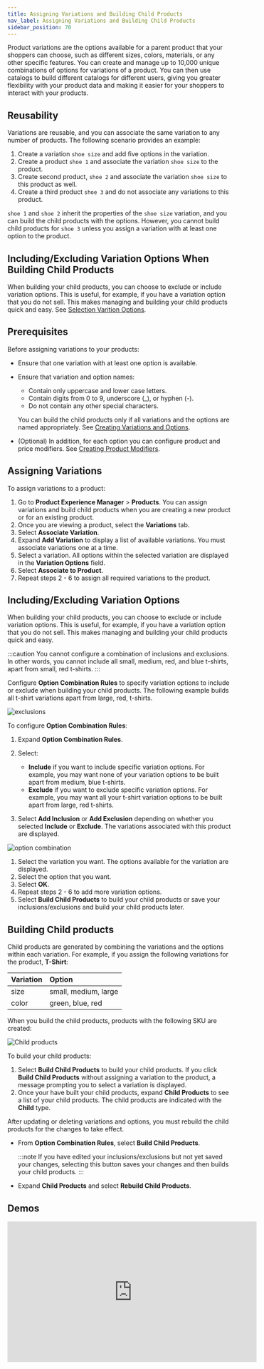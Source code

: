 ```yaml
---
title: Assigning Variations and Building Child Products
nav_label: Assigning Variations and Building Child Products
sidebar_position: 70
---
```


Product variations are the options available for a parent product that your shoppers can choose, such as different sizes, colors, materials, or any other specific features. You can create and manage up to 10,000 unique combinations of options for variations of a product. You can then use catalogs to build different catalogs for different users, giving you greater flexibility with your product data and making it easier for your shoppers to interact with your products.

## Reusability

Variations are reusable, and you can associate the same variation to any number of products. The following scenario provides an example:

1. Create a variation `shoe size` and add five options in the variation.
1. Create a product `shoe 1` and associate the variation `shoe size` to the product.
1. Create second product, `shoe 2` and associate the variation `shoe size` to this product as well.
1. Create a third product `shoe 3` and do not associate any variations to this product.

`shoe 1` and `shoe 2` inherit the properties of the `shoe size` variation, and you can build the child products with the options. However, you cannot build child products for `shoe 3` unless you assign a variation with at least one option to the product.

## Including/Excluding Variation Options When Building Child Products

When building your child products, you can choose to exclude or include variation options. This is useful, for example, if you have a variation option that you do not sell. This makes managing and building your child products quick and easy. See [Selection Varition Options](#selecting-variation-options).

## Prerequisites

Before assigning variations to your products: 

- Ensure that one variation with at least one option is available.
- Ensure that variation and option names:

    - Contain only uppercase and lower case letters.
    - Contain digits from 0 to 9, underscore (_), or hyphen (-).
    - Do not contain any other special characters.

    You can build the child products only if all variations and the options are named appropriately. See [Creating Variations and Options](/docs/commerce-manager/product-experience-manager/variations/).

- (Optional) In addition, for each option you can configure product and price modifiers. See [Creating Product Modifiers](/docs/commerce-manager/product-experience-manager/variations/).

## Assigning Variations

To assign variations to a product:

1. Go to **Product Experience Manager** > **Products**. You can assign variations and build child products when you are creating a new product or for an existing product. 
1. Once you are viewing a product, select the **Variations** tab.
1. Select **Associate Variation**.
1. Expand **Add Variation** to display a list of available variations. You must associate variations one at a time.
1. Select a variation. All options within the selected variation are displayed in the **Variation Options** field.
1. Select **Associate to Product**.
1. Repeat steps 2 - 6 to assign all required variations to the product.

## Including/Excluding Variation Options

When building your child products, you can choose to exclude or include variation options. This is useful, for example, if you have a variation option that you do not sell. This makes managing and building your child products quick and easy.

:::caution
You cannot configure a combination of inclusions and exclusions. In other words, you cannot include all small, medium, red, and blue t-shirts, apart from small, red t-shirts. 
:::

Configure **Option Combination Rules** to specify variation options to include or exclude when building your child products. The following example builds all t-shirt variations apart from large, red, t-shirts.

![exclusions](/assets/exclusions.png)

To configure **Option Combination Rules**:

1. Expand **Option Combination Rules**.
1. Select:

    - **Include** if you want to include specific variation options. For example, you may want none of your variation options to be built apart from medium, blue t-shirts.
    - **Exclude** if you want to exclude specific variation options. For example, you may want all your t-shirt variation options to be built apart from large, red t-shirts.

1. Select **Add Inclusion** or **Add Exclusion** depending on whether you selected **Include** or **Exclude**. The variations associated with this product are displayed.

![option combination](/assets/option_combination.png)

1. Select the variation you want. The options available for the variation are displayed.
1. Select the option that you want. 
1. Select **OK**.
1. Repeat steps 2 - 6 to add more variation options.
1.  Select **Build Child Products** to build your child products or save your inclusions/exclusions and build your child products later.

## Building Child products

Child products are generated by combining the variations and the options within each variation. For example, if you assign the following variations for the product, **T-Shirt**:

| Variation | Option               |
|:----------|:---------------------|
| size      | small, medium, large |
| color     | green, blue, red     |

When you build the child products, products with the following SKU are created:

![Child products](/assets/build-child-product.png)

To build your child products:

1. Select **Build Child Products** to build your child products. If you click **Build Child Products** without assigning a variation to the product, a message prompting you to select a variation is displayed. 
1. Once your have built your child products, expand **Child Products** to see a list of your child products. The child products are indicated with the **Child** type.

 After updating or deleting variations and options, you must rebuild the child products for the changes to take effect.

- From **Option Combination Rules**, select **Build Child Products**.

  :::note
  If you have edited your inclusions/exclusions but not yet saved your changes, selecting this button saves your changes and then builds your child products.
  :::

- Expand **Child Products** and select **Rebuild Child Products**.

## Demos

<iframe width="560" height="315" src="https://www.youtube.com/embed/a1mSUDAxx7k" title="Create Variations and Options" frameborder="0" allow="accelerometer; autoplay; clipboard-write; encrypted-media; gyroscope; picture-in-picture; web-share" referrerpolicy="strict-origin-when-cross-origin" allowfullscreen></iframe>
